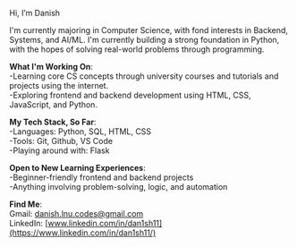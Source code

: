 Hi, I’m Danish

I'm currently majoring in Computer Science, with fond interests in Backend, Systems, and AI/ML. I'm currently building a strong foundation in Python, with the hopes of solving real-world problems through programming.

**What I'm Working On**:  
-Learning core CS concepts through university courses and tutorials and projects using the internet.  
-Exploring frontend and backend development using HTML, CSS, JavaScript, and Python.  

**My Tech Stack, So Far**:  
-Languages: Python, SQL, HTML, CSS  
-Tools: Git, Github, VS Code  
-Playing around with: Flask  

**Open to New Learning Experiences**:  
-Beginner-friendly frontend and backend projects    
-Anything involving problem-solving, logic, and automation  

**Find Me**:  
Gmail: danish.lnu.codes@gmail.com     
LinkedIn: [www.linkedin.com/in/dan1sh11](https://www.linkedin.com/in/dan1sh11/)

<!---
dan1sh11/dan1sh11 is a ✨ special ✨ repository because its `README.md` (this file) appears on your GitHub profile.
You can click the Preview link to take a look at your changes.
--->
